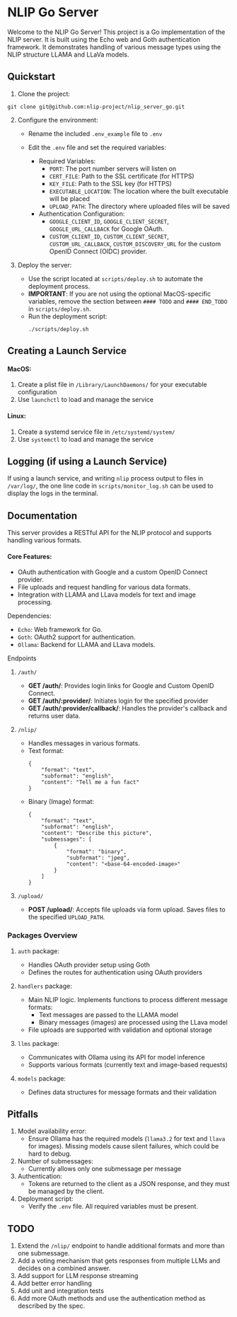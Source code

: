 # NLIP Go Server

Welcome to the NLIP Go Server! This project is a Go implementation of the NLIP server. It is built using the Echo web and Goth authentication framework. It demonstrates handling of various message types using the NLIP structure LLAMA and LLaVa models.

## Quickstart

1. Clone the project:
```
git clone git@github.com:nlip-project/nlip_server_go.git
```

2. Configure the environment:
   - Rename the included `.env_example` file to `.env`

   - Edit the `.env` file and set the required variables:
     - Required Variables:
       - `PORT`: The port number servers will listen on
       - `CERT_FILE`: Path to the SSL certificate (for HTTPS)
       - `KEY_FILE`: Path to the SSL key (for HTTPS)
       - `EXECUTABLE_LOCATION`: The location where the built executable will be placed
       - `UPLOAD_PATH`: The directory where uploaded files will be saved
     - Authentication Configuration:
       - `GOOGLE_CLIENT_ID`, `GOOGLE_CLIENT_SECRET`, `GOOGLE_URL_CALLBACK` for Google OAuth.
       - `CUSTOM_CLIENT_ID`, `CUSTOM_CLIENT_SECRET`, `CUSTOM_URL_CALLBACK`, `CUSTOM_DISCOVERY_URL` for the custom OpenID Connect (OIDC) provider.

3. Deploy the server:
   - Use the script located at `scripts/deploy.sh` to automate the deployment process.
   - **IMPORTANT**: If you are not using the optional MacOS-specific variables, remove the section between `#### TODO` and `#### END_TODO` in `scripts/deploy.sh`.
   - Run the deployment script:
     ```
     ./scripts/deploy.sh
     ```

## Creating a Launch Service

#### MacOS:
  1. Create a plist file in `/Library/LaunchDaemons/` for your executable configuration
  2. Use `launchctl` to load and manage the service

#### Linux:
  1. Create a systemd service file in `/etc/systemd/system/`
  2. Use `systemctl` to load and manage the service

## Logging (if using a Launch Service)

If using a launch service, and writing `nlip` process output to files in `/var/log/`, the one line code in `scripts/monitor_log.sh` can be used to display the logs in the terminal.

## Documentation

This server provides a RESTful API for the NLIP protocol and supports handling various formats.

#### Core Features:
- OAuth authentication with Google and a custom OpenID Connect provider.
- File uploads and request handling for various data formats.
- Integration with LLAMA and LLava models for text and image processing.

Dependencies:
- `Echo`: Web framework for Go.
- `Goth`: OAuth2 support for authentication.
- `Ollama`: Backend for LLAMA and LLava models.

Endpoints

1. `/auth/`
   - **GET /auth/**: Provides login links for Google and Custom OpenID Connect.
   - **GET /auth/:provider/**: Initiates login for the specified provider
   - **GET /auth/:provider/callback/**: Handles the provider's callback and returns user data.

2. `/nlip/`
   - Handles messages in various formats.
   - Text format:
     ```
     {
         "format": "text",
         "subformat": "english",
         "content": "Tell me a fun fact"
     }
     ```
   - Binary (Image) format:
     ```
     {
         "format": "text",
         "subformat": "english",
         "content": "Describe this picture",
         "submessages": [
             {
                 "format": "binary",
                 "subformat": "jpeg",
                 "content": "<base-64-encoded-image>"
             }
         ]
     }
     ```

3. `/upload/`
   - **POST /upload/**: Accepts file uploads via form upload. Saves files to the specified `UPLOAD_PATH`.

### Packages Overview

1. `auth` package:
   - Handles OAuth provider setup using Goth
   - Defines the routes for authentication using OAuth providers

2. `handlers` package:
   - Main NLIP logic. Implements functions to process different message formats:
     - Text messages are passed to the LLAMA model
     - Binary messages (images) are processed using the LLava model
   - File uploads are supported with validation and optional storage

3. `llms` package:
   - Communicates with Ollama using its API for model inference
   - Supports various formats (currently text and image-based requests)

4. `models` package:
   - Defines data structures for message formats and their validation

## Pitfalls

1. Model availability error:
   - Ensure Ollama has the required models (`llama3.2` for text and `llava` for images). Missing models cause silent failures, which could be hard to debug.
2. Number of submessages:
   - Currently allows only one submessage per message
3. Authentication:
   - Tokens are returned to the client as a JSON response, and they must be managed by the client.
4. Deployment script:
   - Verify the `.env` file. All required variables must be present.

## TODO

1. Extend the `/nlip/` endpoint to handle additional formats and more than one submessage.
2. Add a voting mechanism that gets responses from multiple LLMs and decides on a combined answer.
2. Add support for LLM response streaming
3. Add better error handling
4. Add unit and integration tests
5. Add more OAuth methods and use the authentication method as described by the spec.
